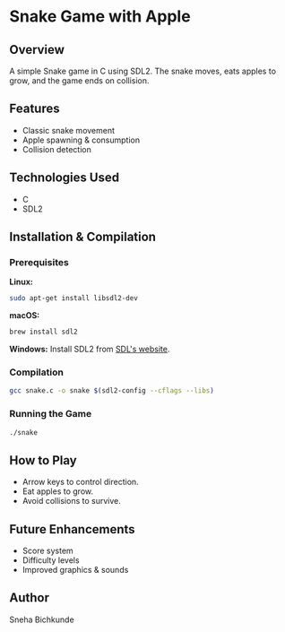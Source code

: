 # Snake Game with Apple

## Overview
A simple Snake game in C using SDL2. The snake moves, eats apples to grow, and the game ends on collision.

## Features
- Classic snake movement
- Apple spawning & consumption
- Collision detection

## Technologies Used
- C
- SDL2

## Installation & Compilation
### Prerequisites
**Linux:**
```sh
sudo apt-get install libsdl2-dev
```
**macOS:**
```sh
brew install sdl2
```
**Windows:** Install SDL2 from [SDL's website](https://www.libsdl.org/).

### Compilation
```sh
gcc snake.c -o snake $(sdl2-config --cflags --libs)
```

### Running the Game
```sh
./snake
```

## How to Play
- Arrow keys to control direction.
- Eat apples to grow.
- Avoid collisions to survive.

## Future Enhancements
- Score system
- Difficulty levels
- Improved graphics & sounds

## Author
Sneha Bichkunde

